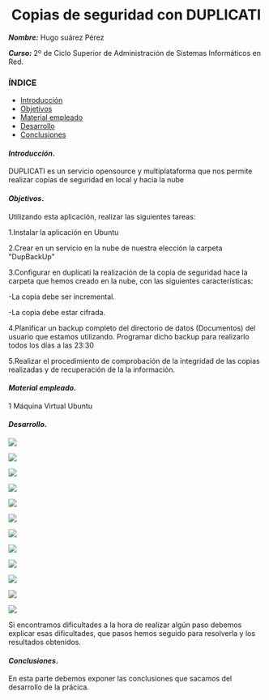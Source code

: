 <center>

# Copias de seguridad con DUPLICATI


</center>

***Nombre:*** Hugo suárez Pérez

***Curso:*** 2º de Ciclo Superior de Administración de Sistemas Informáticos en Red.

### ÍNDICE

+ [Introducción](#id1)
+ [Objetivos](#id2)
+ [Material empleado](#id3)
+ [Desarrollo](#id4)
+ [Conclusiones](#id5)


#### ***Introducción***. <a name="id1"></a>

DUPLICATI es un servicio opensource y multiplataforma  que nos permite realizar copias de seguridad en local y hacia la nube

#### ***Objetivos***. <a name="id2"></a>

Utilizando esta aplicación, realizar las siguientes tareas:

1.Instalar la aplicación en Ubuntu

2.Crear en un servicio en la nube de nuestra elección la carpeta "DupBackUp"

3.Configurar en duplicati la realización de la copia de seguridad hace la carpeta que hemos creado en la nube, con las siguientes características:

-La copia debe ser incremental.

-La copia debe estar cifrada.

4.Planificar un backup completo del directorio de datos (Documentos) del usuario que estamos utilizando. Programar dicho backup para realizarlo todos los días a las 23:30

5.Realizar el  procedimiento de comprobación de la integridad de las copias realizadas y de recuperación de la la información.

#### ***Material empleado***. <a name="id3"></a>

1 Máquina Virtual Ubuntu

#### ***Desarrollo***. <a name="id4"></a>

![](img/01.png)

![](img/02.png)

![](img/03.png)

![](img/04.png)

![](img/05.png)

![](img/06.png)

![](img/07.png)

![](img/08.png)

![](img/09.png)

![](img/10.png)

![](img/11.png)

![](img/12.png)

Si encontramos dificultades a la hora de realizar algún paso debemos explicar esas dificultades, que pasos hemos seguido para resolverla y los resultados obtenidos.

#### ***Conclusiones***. <a name="id5"></a>

En esta parte debemos exponer las conclusiones que sacamos del desarrollo de la prácica.
